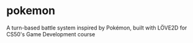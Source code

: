 # pokemon
A turn-based battle system inspired by Pokémon, built with LÖVE2D for CS50's Game Development course
